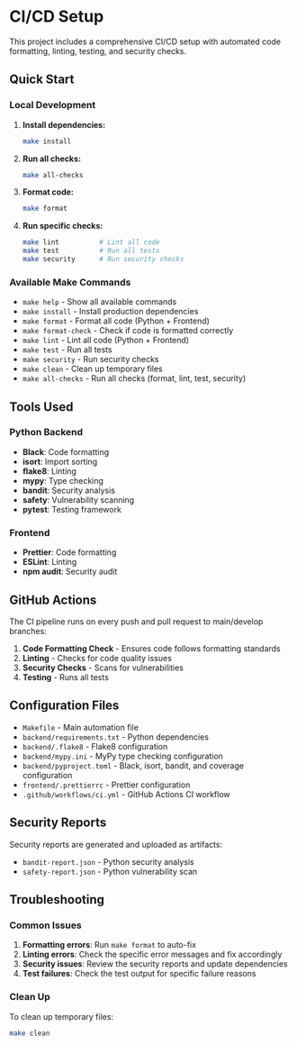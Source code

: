 # CI/CD Setup

This project includes a comprehensive CI/CD setup with automated code formatting, linting, testing, and security checks.

## Quick Start

### Local Development

1. **Install dependencies:**

    ```bash
    make install
    ```

2. **Run all checks:**

    ```bash
    make all-checks
    ```

3. **Format code:**

    ```bash
    make format
    ```

4. **Run specific checks:**
    ```bash
    make lint          # Lint all code
    make test          # Run all tests
    make security      # Run security checks
    ```

### Available Make Commands

-   `make help` - Show all available commands
-   `make install` - Install production dependencies
-   `make format` - Format all code (Python + Frontend)
-   `make format-check` - Check if code is formatted correctly
-   `make lint` - Lint all code (Python + Frontend)
-   `make test` - Run all tests
-   `make security` - Run security checks
-   `make clean` - Clean up temporary files
-   `make all-checks` - Run all checks (format, lint, test, security)

## Tools Used

### Python Backend

-   **Black**: Code formatting
-   **isort**: Import sorting
-   **flake8**: Linting
-   **mypy**: Type checking
-   **bandit**: Security analysis
-   **safety**: Vulnerability scanning
-   **pytest**: Testing framework

### Frontend

-   **Prettier**: Code formatting
-   **ESLint**: Linting
-   **npm audit**: Security audit

## GitHub Actions

The CI pipeline runs on every push and pull request to main/develop branches:

1. **Code Formatting Check** - Ensures code follows formatting standards
2. **Linting** - Checks for code quality issues
3. **Security Checks** - Scans for vulnerabilities
4. **Testing** - Runs all tests

## Configuration Files

-   `Makefile` - Main automation file
-   `backend/requirements.txt` - Python dependencies
-   `backend/.flake8` - Flake8 configuration
-   `backend/mypy.ini` - MyPy type checking configuration
-   `backend/pyproject.toml` - Black, isort, bandit, and coverage configuration
-   `frontend/.prettierrc` - Prettier configuration
-   `.github/workflows/ci.yml` - GitHub Actions CI workflow

## Security Reports

Security reports are generated and uploaded as artifacts:

-   `bandit-report.json` - Python security analysis
-   `safety-report.json` - Python vulnerability scan

## Troubleshooting

### Common Issues

1. **Formatting errors**: Run `make format` to auto-fix
2. **Linting errors**: Check the specific error messages and fix accordingly
3. **Security issues**: Review the security reports and update dependencies
4. **Test failures**: Check the test output for specific failure reasons

### Clean Up

To clean up temporary files:

```bash
make clean
```
